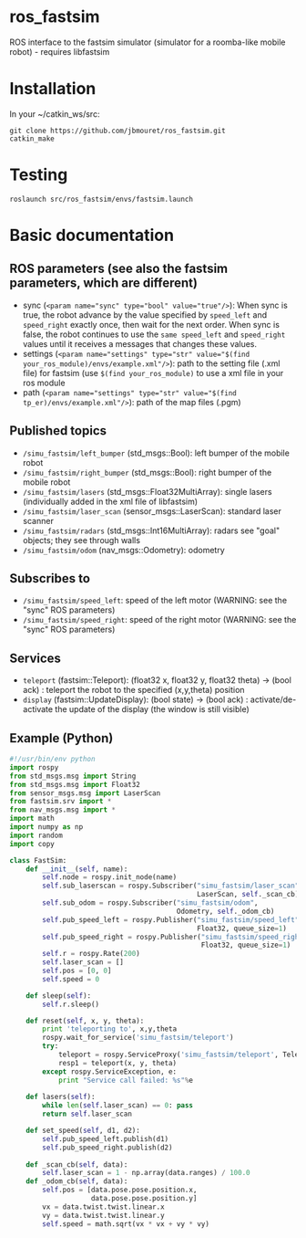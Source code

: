 ros_fastsim
===========

ROS interface to the fastsim simulator (simulator for a roomba-like mobile robot) - requires libfastsim

Installation
============

In your ~/catkin_ws/src:

```
git clone https://github.com/jbmouret/ros_fastsim.git
catkin_make
```

Testing
=======
```
roslaunch src/ros_fastsim/envs/fastsim.launch
```

Basic documentation
===================

ROS parameters (see also the fastsim parameters, which are different)
---------------------------------------------------------------------
-  sync (`<param name="sync" type="bool" value="true"/>`): When sync is true, the robot advance by the value specified by `speed_left` and `speed_right` exactly once, then wait for the next order. When sync is false, the robot continues to use the `same speed_left` and `speed_right` values until it receives a  messages that changes these values.
- settings (`<param name="settings" type="str" value="$(find your_ros_module)/envs/example.xml"/>`): path to the setting file (.xml file) for fastsim (use `$(find your_ros_module)` to use a xml file in your ros module
- path (`<param name="settings" type="str" value="$(find tp_er)/envs/example.xml"/>`): path of the map files (.pgm)


Published topics
-----------------
- `/simu_fastsim/left_bumper` (std_msgs::Bool): left bumper of the mobile robot
- `/simu_fastsim/right_bumper` (std_msgs::Bool): right bumper of the mobile robot
- `/simu_fastsim/lasers` (std_msgs::Float32MultiArray): single lasers (individually added in the xml file of libfastsim)
- `/simu_fastsim/laser_scan` (sensor_msgs::LaserScan): standard laser scanner
- `/simu_fastsim/radars` (std_msgs::Int16MultiArray): radars see "goal" objects; they see through walls
- `/simu_fastsim/odom` (nav_msgs::Odometry): odometry

Subscribes to
-------------
- `/simu_fastsim/speed_left`: speed of the left motor (WARNING: see the "sync" ROS parameters)
- `/simu_fastsim/speed_right`: speed of the right motor (WARNING: see the "sync" ROS parameters)

Services
--------
- `teleport` (fastsim::Teleport): (float32 x, float32 y, float32 theta) -> (bool ack) : teleport the robot to the specified (x,y,theta) position
- `display` (fastsim::UpdateDisplay): (bool state) -> (bool ack) : activate/de-activate the update of the display (the window is still visible)

Example (Python)
----------------
```python
#!/usr/bin/env python
import rospy
from std_msgs.msg import String
from std_msgs.msg import Float32
from sensor_msgs.msg import LaserScan
from fastsim.srv import *
from nav_msgs.msg import *
import math
import numpy as np
import random
import copy

class FastSim:
    def __init__(self, name):
        self.node = rospy.init_node(name)
        self.sub_laserscan = rospy.Subscriber("simu_fastsim/laser_scan", 
                                              LaserScan, self._scan_cb)
        self.sub_odom = rospy.Subscriber("simu_fastsim/odom",
                                         Odometry, self._odom_cb)
        self.pub_speed_left = rospy.Publisher("simu_fastsim/speed_left", 
                                              Float32, queue_size=1)
        self.pub_speed_right = rospy.Publisher("simu_fastsim/speed_right",
                                               Float32, queue_size=1)
        self.r = rospy.Rate(200)
        self.laser_scan = []
        self.pos = [0, 0]
        self.speed = 0

    def sleep(self):
        self.r.sleep()

    def reset(self, x, y, theta):
        print 'teleporting to', x,y,theta
        rospy.wait_for_service('simu_fastsim/teleport')
        try:
            teleport = rospy.ServiceProxy('simu_fastsim/teleport', Teleport)
            resp1 = teleport(x, y, theta)
        except rospy.ServiceException, e:
            print "Service call failed: %s"%e
    
    def lasers(self):
        while len(self.laser_scan) == 0: pass
        return self.laser_scan

    def set_speed(self, d1, d2):
        self.pub_speed_left.publish(d1)
        self.pub_speed_right.publish(d2)
    
    def _scan_cb(self, data):
        self.laser_scan = 1 - np.array(data.ranges) / 100.0
    def _odom_cb(self, data):
        self.pos = [data.pose.pose.position.x,
                    data.pose.pose.position.y]
        vx = data.twist.twist.linear.x
        vy = data.twist.twist.linear.y
        self.speed = math.sqrt(vx * vx + vy * vy)
```


